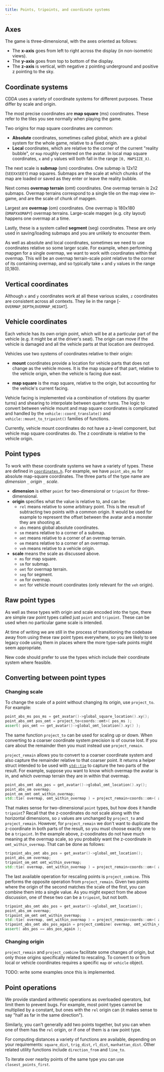 ```yaml
---
title: Points, tripoints, and coordinate systems
---
```


## Axes

The game is three-dimensional, with the axes oriented as follows:

- The **x-axis** goes from left to right across the display (in non-isometric views).
- The **y-axis** goes from top to bottom of the display.
- The **z-axis** is vertical, with negative z pointing underground and positive z pointing to the
  sky.

## Coordinate systems

CDDA uses a variety of coordinate systems for different purposes. These differ by scale and origin.

The most precise coordinates are **map square** (ms) coordinates. These refer to the tiles you see
normally when playing the game.

Two origins for map square coordinates are common:

- **Absolute** coordinates, sometimes called global, which are a global system for the whole game,
  relative to a fixed origin.
- **Local** coordinates, which are relative to the corner of the current "reality bubble", or `map`
  roughly centered on the avatar. In local map square coordinates, `x` and `y` values will both fall
  in the range `[0, MAPSIZE_X)`.

The next scale is **submap** (sm) coordinates. One submap is 12x12 (`SEEX`x`SEEY`) map squares.
Submaps are the scale at which chunks of the map are loaded or saved as they enter or leave the
reality bubble.

Next comes **overmap terrain** (omt) coordinates. One overmap terrain is 2x2 submaps. Overmap
terrains correspond to a single tile on the map view in-game, and are the scale of chunk of mapgen.

Largest are **overmap** (om) coordinates. One overmap is 180x180 (`OMAPX`x`OMAPY`) overmap terrains.
Large-scale mapgen (e.g. city layout) happens one overmap at a time.

Lastly, these is a system called **segment** (seg) coordinates. These are only used in
saving/loading submaps and you are unlikely to encounter them.

As well as absolute and local coordinates, sometimes we need to use coordinates relative so some
larger scale. For example, when performing mapgen for a single overmap, we want to work with
coordinates within that overmap. This will be an overmap terrain-scale point relative to the corner
of its containing overmap, and so typically take `x` and `y` values in the range [0,180).

## Vertical coordinates

Although `x` and `y` coordinates work at all these various scales, `z` coordinates are consistent
across all contexts. They lie in the range [-`OVERMAP_DEPTH`,`OVERMAP_HEIGHT`].

## Vehicle coordinates

Each vehicle has its own origin point, which will be at a particular part of the vehicle (e.g. it
might be at the driver's seat). The origin can move if the vehicle is damaged and all the vehicle
parts at that location are destroyed.

Vehicles use two systems of coordinates relative to their origin:

- **mount** coordinates provide a location for vehicle parts that does not change as the vehicle
  moves. It is the map square of that part, relative to the vehicle origin, when the vehicle is
  facing due east.

- **map square** is the map square, relative to the origin, but accounting for the vehicle's current
  facing.

Vehicle facing is implemented via a combination of rotations (by quarter turns) and shearing to
interpolate between quarter turns. The logic to convert between vehicle mount and map square
coordinates is complicated and handled by the `vehicle::coord_translate()` and
`vehicle::mount_to_tripoint()` families of functions.

Currently, vehicle mount coordinates do not have a z-level component, but vehicle map square
coordinates do. The z coordinate is relative to the vehicle origin.

## Point types

To work with these coordinate systems we have a variety of types. These are defined in
[`coordinates.h`](../src/coordinates.h). For example, we have `point_abs_ms` for absolute map-square
coordinates. The three parts of the type name are _dimension_ `_` _origin_ `_` _scale_.

- **dimension** is either `point` for two-dimensional or `tripoint` for three-dimensional.
- **origin** specifies what the value is relative to, and can be:
  - `rel` means relative to some arbitrary point. This is the result of subtracting two points with
    a common origin. It would be used for example to represent the offset between the avatar and a
    monster they are shooting at.
  - `abs` means global absolute coordinates.
  - `sm` means relative to a corner of a submap.
  - `omt` means relative to a corner of an overmap terrain.
  - `om` means relative to a corner of an overmap.
  - `veh` means relative to a vehicle origin.
- **scale** means the scale as discussed above.
  - `ms` for map square.
  - `sm` for submap.
  - `omt` for overmap terrain.
  - `seg` for segment.
  - `om` for overmap.
  - `mnt` for vehicle mount coordinates (only relevant for the `veh` origin).

## Raw point types

As well as these types with origin and scale encoded into the type, there are simple raw point types
called just `point` and `tripoint`. These can be used when no particular game scale is intended.

At time of writing we are still in the process of transitioning the codebase away from using these
raw point types everywhere, so you are likely to see legacy code using them in places where the more
type-safe points might seem appropriate.

New code should prefer to use the types which include their coordinate system where feasible.

## Converting between point types

### Changing scale

To change the scale of a point without changing its origin, use `project_to`. For example:

```cpp
point_abs_ms pos_ms = get_avatar()->global_square_location().xy();
point_abs_omt pos_omt = project_to<coords::omt>( pos_ms );
assert( pos_omt == get_avatar()->global_omt_location().xy() );
```

The same function `project_to` can be used for scaling up or down. When converting to a coarser
coordinate system precision is of course lost. If you care about the remainder then you must instead
use `project_remain`.

`project_remain` allows you to convert to a coarser coordinate system and also capture the remainder
relative to that coarser point. It returns a helper struct intended to be used with
[`std::tie`](https://en.cppreference.com/w/cpp/utility/tuple/tie) to capture the two parts of the
result. For example, suppose you want to know which overmap the avatar is in, and which overmap
terrain they are in within that overmap.

```cpp
point_abs_omt abs_pos = get_avatar()->global_omt_location().xy();
point_abs_om overmap;
point_om_omt omt_within_overmap;
std::tie( overmap, omt_within_overmap ) = project_remain<coords::om>( abs_pos );
```

That makes sense for two-dimensional `point` types, but how does it handle `tripoint`? Recall that
the z-coordinates do not scale along with the horizontal dimensions, so `z` values are unchanged by
`project_to` and `project_remain`. However, for `project_remain` we don't want to duplicate the
z-coordinate in both parts of the result, so you must choose exactly one to be a `tripoint`. In the
example above, z-coodinates do not have much meaning at the overmap scale, so you probably want the
z-coordinate in `omt_within_overmap`. That can be done as follows:

```cpp
tripoint_abs_omt abs_pos = get_avatar()->global_omt_location();
point_abs_om overmap;
tripoint_om_omt omt_within_overmap;
std::tie( overmap, omt_within_overmap ) = project_remain<coords::om>( abs_pos );
```

The last available operation for rescaling points is `project_combine`. This performs the opposite
operation from `project_remain`. Given two points where the origin of the second matches the scale
of the first, you can combine them into a single value. As you might expect from the above
discussion, one of these two can be a `tripoint`, but not both.

```cpp
tripoint_abs_omt abs_pos = get_avatar()->global_omt_location();
point_abs_om overmap;
tripoint_om_omt omt_within_overmap;
std::tie( overmap, omt_within_overmap ) = project_remain<coords::om>( abs_pos );
tripoint_abs_omt abs_pos_again = project_combine( overmap, omt_within_overmap );
assert( abs_pos == abs_pos_again );
```

### Changing origin

`project_remain` and `project_combine` facilitate some changes of origin, but only those origins
specifically related to rescaling. To convert to or from local or vehicle coordinates requires a
specific `map` or `vehicle` object.

TODO: write some examples once this is implemented.

## Point operations

We provide standard arithmetic operations as overloaded operators, but limit them to prevent bugs.
For example, most point types cannot be multiplied by a constant, but ones with the `rel` origin can
(it makes sense to say "half as far in the same direction").

Similarly, you can't generally add two points together, but you can when one of them has the `rel`
origin, or if one of them is a raw point type.

For computing distances a variety of functions are available, depending on your requirements:
`square_dist`, `trig_dist`, `rl_dist`, `manhattan_dist`. Other related utility functions include
`direction_from` and `line_to`.

To iterate over nearby points of the same type you can use `closest_points_first`.
